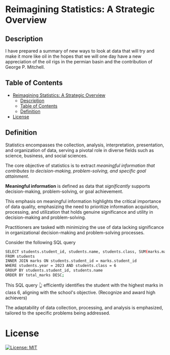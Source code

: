 # Reimagining Statistics: A Strategic Overview

## Description

I have prepared a summary of new ways to look at data that will try and make it more like oil in the hopes that we will one day have a new appreciation of the oil rigs in the permian basin and the contribution of George P. Mitchell.

## Table of Contents

- [Reimagining Statistics: A Strategic Overview](#reimagining-statistics-a-strategic-overview)
  - [Description](#description)
  - [Table of Contents](#table-of-contents)
  - [Definition](#definition)
- [License](#license)

## Definition

Statistics encompasses the collection, analysis, interpretation, presentation, and organization of data, serving a pivotal role in diverse fields such as science, business, and social sciences.

The core objective of statistics is to extract _meaningful information that contributes to decision-making, problem-solving, and specific goal attainment_.

**Meaningful information** is defined as data that _significantly_ supports decision-making, problem-solving, or goal achievement.

This emphasis on meaningful information highlights the critical importance of data quality, emphasizing the need to prioritize information acquisition, processing, and utilization that holds genuine significance and utility in decision-making and problem-solving.

Practitioners are tasked with minimizing the use of data lacking significance in organizational decision-making and problem-solving processes.

Consider the following SQL query

```bash
SELECT students.student_id, students.name, students.class, SUM(marks.marks) AS total_marks
FROM students
INNER JOIN marks ON students.student_id = marks.student_id
WHERE students.year = 2023 AND students.class = 6
GROUP BY students.student_id, students.name
ORDER BY total_marks DESC;
```

This SQL query 👆 efficiently identifies the student with the highest marks in class 6, aligning with the school's objective. (Recognize and award high achievers)

The adaptability of data collection, processing, and analysis is emphasized, tailored to the specific problems being addressed.

# License

[![License: MIT](https://img.shields.io/badge/License-MIT-yellow.svg)](https://opensource.org/licenses/MIT)
